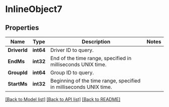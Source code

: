 # InlineObject7

## Properties
Name | Type | Description | Notes
------------ | ------------- | ------------- | -------------
**DriverId** | **int64** | Driver ID to query. | 
**EndMs** | **int32** | End of the time range, specified in milliseconds UNIX time. | 
**GroupId** | **int64** | Group ID to query. | 
**StartMs** | **int32** | Beginning of the time range, specified in milliseconds UNIX time. | 

[[Back to Model list]](../README.md#documentation-for-models) [[Back to API list]](../README.md#documentation-for-api-endpoints) [[Back to README]](../README.md)


